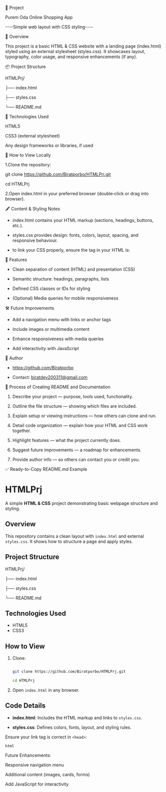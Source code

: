 



📌 Project



Purem Oda Online Shopping App

----Simple web layout with CSS styling----





📄 Overview


This project is a basic HTML & CSS website with a landing page (index.html) styled
using an external stylesheet (styles.css). It showcases layout, typography, color usage, and responsive enhancements (if any).





📦 Project Structure


HTMLPrj/

├── index.html

├── styles.css

└── README.md





🔧 Technologies Used

HTML5

CSS3 (external stylesheet)

Any design frameworks or libraries, if used





🚀 How to View Locally


1.Clone the repository:

git clone https://github.com/Biratporbo/HTMLPrj.git

cd HTMLPrj


2.Open index.html in your preferred browser (double‑click or drag into browser).





🖋️ Content & Styling Notes


* index.html contains your HTML markup (sections, headings, buttons, etc.).


* styles.css provides design: fonts, colors, layout, spacing, and responsive behaviour.


* to link your CSS properly, ensure the <link> tag in your HTML is:
  
  <link rel="stylesheet" href="styles.css">





📘 Features


* Clean separation of content (HTML) and presentation (CSS)


* Semantic structure: headings, paragraphs, lists


* Defined CSS classes or IDs for styling


* (Optional) Media queries for mobile responsiveness





🛠️ Future Improvements


* Add a navigation menu with links or anchor tags

* Include images or multimedia content

* Enhance responsiveness with media queries

* Add interactivity with JavaScript





👤 Author

* https://github.com/Biratporbo


* Contact: biratdey200311@gmail.com





🧭 Process of Creating README and Documentation


1. Describe your project — purpose, tools used, functionality.

2. Outline the file structure — showing which files are included.

3. Explain setup or viewing instructions — how others can clone and run.

4. Detail code organization — explain how your HTML and CSS work together.

5. Highlight features — what the project currently does.

6. Suggest future improvements — a roadmap for enhancements.

7. Provide author info — so others can contact you or credit you.





✅ Ready-to-Copy README.md Example


# HTMLPrj

A simple **HTML & CSS** project demonstrating basic webpage structure and styling.

## Overview

This repository contains a clean layout with `index.html` and external `styles.css`. It shows how to structure a page and apply styles.

## Project Structure


HTMLPrj/

├── index.html

├── styles.css

└── README.md



## Technologies Used

- HTML5  
- CSS3


## How to View

1. Clone:

    ```bash
    
    git clone https://github.com/Biratporbo/HTMLPrj.git
    
    cd HTMLPrj
    
    ```
    
3. Open `index.html` in any browser.

## Code Details

- **index.html**: Includes the HTML markup and links to `styles.css`.

- **styles.css**: Defines colors, fonts, layout, and styling rules.

Ensure your link tag is correct in `<head>`:

```html```

<link rel="stylesheet" href="styles.css">





Future Enhancements: 


Responsive navigation menu

Additional content (images, cards, forms)

Add JavaScript for interactivity
